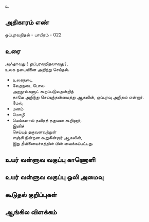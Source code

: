 உ


## அதிகாரம் எண்

ஒப்புரவறிதல் - பாயிரம் - 022

## உரை

அஃதாவது _( ஒப்புரவறிதலாவது )_,  
உலக நடையினை அறிந்து செய்தல்.  

* உலகநடை  
* வேதநடை போல  
அறநூல்களுட் கூறப்படுவதன்றித்  
தாமே அறிந்து செய்யுந்தன்மைத்து ஆகலின், 
ஒப்புரவு அறிதல் என்றார்.  
மேல்,  
* மனம்  
* மொழி  
* மெய்களால் தவிரத் தகுவன கூறினார்,  
இனிச்  
செய்யத் தகுவனவற்றுள்  
எஞ்சி நின்றன கூறுகின்றார் ஆகலின்,  
இது தீவினையச்சத்தின் பின் வைக்கப்பட்டது.


## உயர் வள்ளுவ வகுப்பு காணொளி


## உயர் வள்ளுவ வகுப்பு ஒலி அமைவு 


## கூடுதல் குறிப்புகள்


## ஆங்கில விளக்கம்

